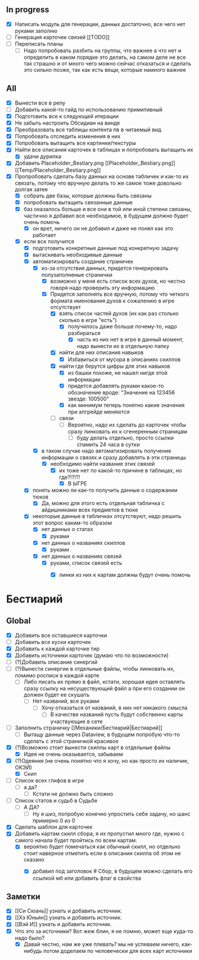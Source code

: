 ## In progress
- [x] Написать модуль для генерации, данных достаточно, все чего нет руками заполню
- [ ] Генерация карточек связей [[TODO]]
- [ ] Переписать планы
	- [ ] Надо попробовать разбить на группы, что важнее а что нет и определить в каком порядке это делать, на самом деле не все так страшно и от много чего можно сейчас отказаться и сделать это сильно позже, так как есть вещи, которые намного важнее
## All
- [x] Вынести все в репу
- [ ] Добавить какой-то гайд по использованию примитивный
- [x] Подготовить все к следующей итерации
- [x] Не забыть настроить Обсидиан на винде
- [x] Преобразовать все таблицы контента пв в читаемый вид
- [x] Попробовать отследить изменения в них
- [x] Попробовать вытащить все картинки/текстуры
- [x] Найти все описания карточек в таблицах и попробовать вытащить их
	- [x] удачи дурилка
- [x] Добавить Placeholder_Bestiary.png [[Placeholder_Bestiary.png]] [[Temp/Placeholder_Bestiary.png]]
- [x] Пропробовать сделать базу данных на основе табличек и как-то их связать, потому что вручную делать то же самое тоже довольно долгая затея
	- [x] собрать две базы, которые должны быть связаны
	- [x] попробовать вытащить связанные данные
	- [x] баз оказалось больше и все они в той или иной степени связаны, частично я добавил все необходимое, в будущем должно будет очень помочь
		- [x] он врет, ничего он не добавил и даже не понял как это работает
	- [x] если все получится 
		- [x] подготовить конкретные данные под конкретную задачу
		- [x] вытаскивать необходимые данные
		- [x] автоматизировать создание страничек
			- [x] из-за отсутствия данных, придется генерировать полузаполненые странички
				- [x] возможно у меня есть список всех духов, но честно говоря надо проверить эту информацию
				- [x] Придется заполнять все вручную, потому что четкого формата именования духов к сожалению в игре отсутствует
					- [x] взять список частей духов (их как раз столько сколько в игре "есть")
						- [x] получилось даже больше почему-то, надо разбираться
							- [x] часть из них нет в игре в данный момент, надо вынести их в отдельную папку
					- [x] найти для них описания навыков
						- [x] Избавиться от мусора в описаниях скиллов
					- [x] найти где берутся цифры для этих навыков
						- [x] из башки похоже, не нашел нигде этой информации
						- [x] придется добавлять руками какое-то обозначение вроде: "Значение на 123456 звезде: 100500"
						- [x] как минимум теперь понятно какие значения при апгрейде меняются
					- [ ] связи
						- [ ] Вероятно, надо их сделать до карточек чтобы сразу линковать их к сгенеренным страницам
							- [ ] буду делать отдельно, просто ссылки спамить 24 часа в сутки
			- [x] в таком случае надо автоматизировать получение информации о связях и сразу добавлять в эти страницы
				- [x] необходимо найти название этих связей
					- [x] их тоже нет по какой-то причине в таблицах, но где?!?!?!
						- [x] В ЫГРЕ
		- [x] понять можно ли как-то получить данные  о содержании тюков
			- [x] Да, можно для этого есть отдельная табличка с айдишниками всех предметов в тюке
		- [x] некоторые данные в табличках отсутствуют, надо решить этот вопрос каким-то образом
			- [x] нет данных о статах
				- [x] руками
			- [x] нет данных о названиях скиллов
				- [x] руками
			- [x] нет данных о названиях связей
				- [x] руками, список связей есть
					- [x] линки из них к картам должны будут очень помочь




# Бестиарий

## Global
- [x] Добавить все оставшиеся карточки
- [ ] Добавить все куски карточек
- [x] Добавить к каждой карточке тир
- [x] Добавить источники карточек (думаю что по возможности)
- [ ] (?)Добавить описание синергий
- [ ] (?)Вынести синергии в отдельные файлы, чтобы линковать их, помимо росписи в каждой карте
	- [ ] Либо писать их прямо в файл, кстати, хорошая идея оставлять сразу ссылку на несуществующий файл а при его создании он должен будет ее скушать
		- [ ] Нет названий, все руками
			- [ ] Хочу отказаться от названий, в них нет никакого смысла
				- [ ] В качестве названий пусть будут собственно карты участвующие в сете
- [ ] Заполнить страничку [[Механики/Бестиарий|Бестиарий]]
	- [ ] Вытащу данные через Dataview, в будущем попробую что-то сделать с этой страничкой красивое
- [x] (?)Возможно стоит вынести скиллы карт в отдельные файлы
	- [x] Идея не очень оказывается, забываем
- [x] (?)Одеяния (не очень понятно что я хочу, но как просто их наличие, ОКЭЙ)
	- [x] Скип
- [ ] Список всех глифов в игре
	- [ ] а да?
		- [ ] Кстати не должно быть сложно
- [ ] Список статов и судьб в Судьбе
	- [ ] А ДА?
		- [ ] Ну я шиз, попробую конечно упростить себе задачу, но шанс примерно 0 из 0
- [x] Сделать шаблон для карточек
- [x] Добавить картам скилл сбора, я их пропустил много где, нужно с самого начала будет пройтись по всем картам.
	- [x] вероятно будет помечаться как обычный скилл, но отдельно стоит наверное отметить если в описании скилла об этом не сказано
		- [x] добавил под заголовок # Сбор, в будущем можно сделать его ссылкой мб или добавить флаг в свойства


## Заметки
- [x] [[Си Сюань]] узнать и добавить источник.
- [x] [[Хэ Юньян]] узнать и добавить источник.
- [x] [[Вэй И]] узнать и добавить источник.
- [x] Что это за источники? Вот жеж блин, я не помню, может еще куда-то надо было?
	- [x] Давай честно, нам же уже плевать? мы не успеваем ничего, как-нибудь потом доделаем по человечески для всех карт источники
